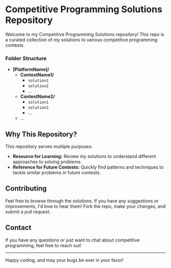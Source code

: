 # Competitive Programming Solutions Repository

Welcome to my Competitive Programming Solutions repository! This repo is a curated collection of my solutions to various competitive programming contests.

### Folder Structure

- **[PlatformName]/**
  - **ContestName1/**
    - `solution1`
    - `solution2`
    - ...
  - **ContestName2/**
    - `solution1`
    - `solution2`
    - ...
  - ...

## Why This Repository?

This repository serves multiple purposes:

- **Resource for Learning:** Review my solutions to understand different approaches to solving problems.
- **Reference for Future Contests:** Quickly find patterns and techniques to tackle similar problems in future contests.

## Contributing

Feel free to browse through the solutions. If you have any suggestions or improvements, I'd love to hear them! Fork the repo, make your changes, and submit a pull request.

## Contact

If you have any questions or just want to chat about competitive programming, feel free to reach out!

---

Happy coding, and may your bugs be ever in your favor!
